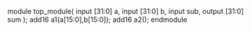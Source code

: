 module top_module(
    input [31:0] a,
    input [31:0] b,
    input sub,
    output [31:0] sum
);
add16 a1(a[15:0],b[15:0]);
add16 a2();
endmodule
